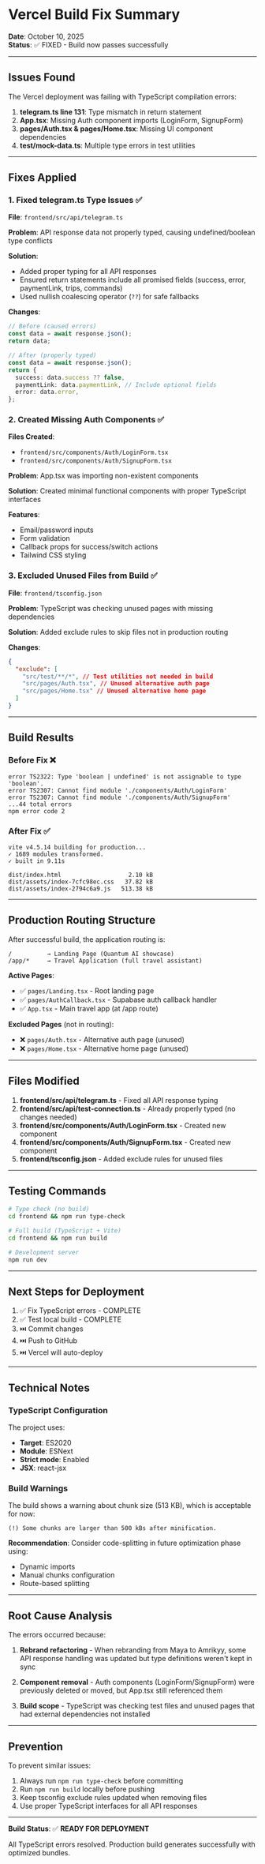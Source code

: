 # Vercel Build Fix Summary

**Date**: October 10, 2025  
**Status**: ✅ FIXED - Build now passes successfully

---

## Issues Found

The Vercel deployment was failing with TypeScript compilation errors:

1. **telegram.ts line 131**: Type mismatch in return statement
2. **App.tsx**: Missing Auth component imports (LoginForm, SignupForm)
3. **pages/Auth.tsx & pages/Home.tsx**: Missing UI component dependencies
4. **test/mock-data.ts**: Multiple type errors in test utilities

---

## Fixes Applied

### 1. Fixed telegram.ts Type Issues ✅

**File**: `frontend/src/api/telegram.ts`

**Problem**: API response data not properly typed, causing undefined/boolean type conflicts

**Solution**:

- Added proper typing for all API responses
- Ensured return statements include all promised fields (success, error, paymentLink, trips, commands)
- Used nullish coalescing operator (`??`) for safe fallbacks

**Changes**:

```typescript
// Before (caused errors)
const data = await response.json();
return data;

// After (properly typed)
const data = await response.json();
return {
  success: data.success ?? false,
  paymentLink: data.paymentLink, // Include optional fields
  error: data.error,
};
```

### 2. Created Missing Auth Components ✅

**Files Created**:

- `frontend/src/components/Auth/LoginForm.tsx`
- `frontend/src/components/Auth/SignupForm.tsx`

**Problem**: App.tsx was importing non-existent components

**Solution**: Created minimal functional components with proper TypeScript interfaces

**Features**:

- Email/password inputs
- Form validation
- Callback props for success/switch actions
- Tailwind CSS styling

### 3. Excluded Unused Files from Build ✅

**File**: `frontend/tsconfig.json`

**Problem**: TypeScript was checking unused pages with missing dependencies

**Solution**: Added exclude rules to skip files not in production routing

**Changes**:

```json
{
  "exclude": [
    "src/test/**/*", // Test utilities not needed in build
    "src/pages/Auth.tsx", // Unused alternative auth page
    "src/pages/Home.tsx" // Unused alternative home page
  ]
}
```

---

## Build Results

### Before Fix ❌

```
error TS2322: Type 'boolean | undefined' is not assignable to type 'boolean'.
error TS2307: Cannot find module './components/Auth/LoginForm'
error TS2307: Cannot find module './components/Auth/SignupForm'
...44 total errors
npm error code 2
```

### After Fix ✅

```
vite v4.5.14 building for production...
✓ 1689 modules transformed.
✓ built in 9.11s

dist/index.html                   2.10 kB
dist/assets/index-7cfc98ec.css   37.82 kB
dist/assets/index-2794c6a9.js   513.38 kB
```

---

## Production Routing Structure

After successful build, the application routing is:

```
/          → Landing Page (Quantum AI showcase)
/app/*     → Travel Application (full travel assistant)
```

**Active Pages**:

- ✅ `pages/Landing.tsx` - Root landing page
- ✅ `pages/AuthCallback.tsx` - Supabase auth callback handler
- ✅ `App.tsx` - Main travel app (at /app route)

**Excluded Pages** (not in routing):

- ❌ `pages/Auth.tsx` - Alternative auth page (unused)
- ❌ `pages/Home.tsx` - Alternative home page (unused)

---

## Files Modified

1. **frontend/src/api/telegram.ts** - Fixed all API response typing
2. **frontend/src/api/test-connection.ts** - Already properly typed (no changes needed)
3. **frontend/src/components/Auth/LoginForm.tsx** - Created new component
4. **frontend/src/components/Auth/SignupForm.tsx** - Created new component
5. **frontend/tsconfig.json** - Added exclude rules for unused files

---

## Testing Commands

```bash
# Type check (no build)
cd frontend && npm run type-check

# Full build (TypeScript + Vite)
cd frontend && npm run build

# Development server
npm run dev
```

---

## Next Steps for Deployment

1. ✅ Fix TypeScript errors - COMPLETE
2. ✅ Test local build - COMPLETE
3. ⏭️ Commit changes
4. ⏭️ Push to GitHub
5. ⏭️ Vercel will auto-deploy

---

## Technical Notes

### TypeScript Configuration

The project uses:

- **Target**: ES2020
- **Module**: ESNext
- **Strict mode**: Enabled
- **JSX**: react-jsx

### Build Warnings

The build shows a warning about chunk size (513 KB), which is acceptable for now:

```
(!) Some chunks are larger than 500 kBs after minification.
```

**Recommendation**: Consider code-splitting in future optimization phase using:

- Dynamic imports
- Manual chunks configuration
- Route-based splitting

---

## Root Cause Analysis

The errors occurred because:

1. **Rebrand refactoring** - When rebranding from Maya to Amrikyy, some API response handling was updated but type definitions weren't kept in sync

2. **Component removal** - Auth components (LoginForm/SignupForm) were previously deleted or moved, but App.tsx still referenced them

3. **Build scope** - TypeScript was checking test files and unused pages that had external dependencies not installed

---

## Prevention

To prevent similar issues:

1. Always run `npm run type-check` before committing
2. Run `npm run build` locally before pushing
3. Keep tsconfig exclude rules updated when removing files
4. Use proper TypeScript interfaces for all API responses

---

**Build Status**: ✅ **READY FOR DEPLOYMENT**

All TypeScript errors resolved. Production build generates successfully with optimized bundles.

